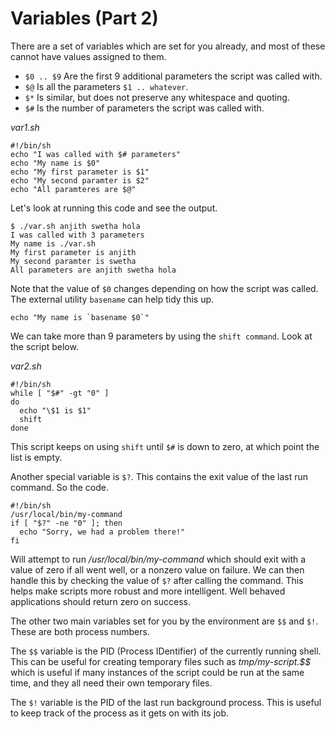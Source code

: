 # Variables (Part 2)

There are a set of variables which are set for you already, and most of these cannot have values assigned to them.

- `$0 .. $9` Are the first 9 additional parameters the script was called with.
- `$@` Is all the parameters `$1 .. whatever`.
- `$*` Is similar, but does not preserve any whitespace and quoting.
- `$#` Is the number of parameters the script was called with.

_var1.sh_

```
#!/bin/sh
echo "I was called with $# parameters"
echo "My name is $0"
echo "My first parameter is $1"
echo "My second paramter is $2"
echo "All paramteres are $@"
```

Let's look at running this code and see the output.

```
$ ./var.sh anjith swetha hola
I was called with 3 parameters
My name is ./var.sh
My first parameter is anjith
My second paramter is swetha
All parameters are anjith swetha hola
```

Note that the value of `$0` changes depending on how the script was called. The external utility `basename` can help
tidy this up.

```
echo "My name is `basename $0`"
```

We can take more than 9 parameters by using the `shift command`. Look at the script below.

_var2.sh_

```
#!/bin/sh
while [ "$#" -gt "0" ]
do
  echo "\$1 is $1"
  shift
done
```

This script keeps on using `shift` until `$#` is down to zero, at which point the list is empty.

Another special variable is `$?`. This contains the exit value of the last run command. So the code.

```
#!/bin/sh
/usr/local/bin/my-command
if [ "$?" -ne "0" ]; then
  echo "Sorry, we had a problem there!"
fi
```

Will attempt to run _/usr/local/bin/my-command_ which should exit with a value of zero if all went well, or a nonzero
value on failure. We can then handle this by checking the value of `$?` after calling the command. This helps make
scripts more robust and more intelligent. Well behaved applications should return zero on success.

The other two main variables set for you by the environment are `$$` and `$!`. These are both process numbers.

The `$$` variable is the PID (Process IDentifier) of the currently running shell. This can be useful for creating
temporary files such as _tmp/my-script.$$_ which is useful if many instances of the script could be run at the same
time, and they all need their own temporary files.

The `$!` variable is the PID of the last run background process. This is useful to keep track of the process as it gets
on with its job.
